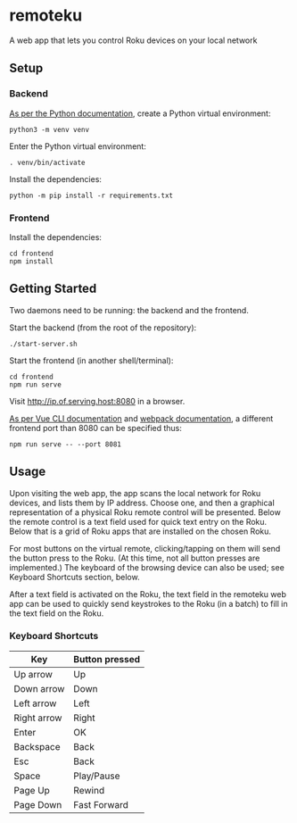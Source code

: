 # remoteku

A web app that lets you control Roku devices on your local network

## Setup

### Backend

[As per the Python documentation](https://docs.python.org/3/tutorial/venv.html),
create a Python virtual environment:

    python3 -m venv venv

Enter the Python virtual environment:

    . venv/bin/activate

Install the dependencies:

    python -m pip install -r requirements.txt

### Frontend

Install the dependencies:

    cd frontend
    npm install

## Getting Started

Two daemons need to be running: the backend and the frontend.

Start the backend (from the root of the repository):

    ./start-server.sh

Start the frontend (in another shell/terminal):

    cd frontend
    npm run serve

Visit http://ip.of.serving.host:8080 in a browser.

[As per Vue CLI documentation](https://cli.vuejs.org/config/#devserver)
and [webpack documentation](https://webpack.js.org/configuration/dev-server/#devserverport),
a different frontend port than 8080 can be specified thus:

    npm run serve -- --port 8081

## Usage

Upon visiting the web app, the app scans the local network for Roku devices,
and lists them by IP address.  Choose one, and then a graphical representation
of a physical Roku remote control will be presented.  Below the remote control
is a text field used for quick text entry on the Roku.  Below that is a grid of
Roku apps that are installed on the chosen Roku.

For most buttons on the virtual remote, clicking/tapping on them will send the
button press to the Roku.  (At this time, not all button presses are
implemented.)  The keyboard of the browsing device can also be used; see
Keyboard Shortcuts section, below.

After a text field is activated on the Roku, the text field in the remoteku web
app can be used to quickly send keystrokes to the Roku (in a batch) to fill in
the text field on the Roku.

### Keyboard Shortcuts

| Key | Button pressed |
|---|---|
| Up arrow | Up |
| Down arrow | Down |
| Left arrow | Left |
| Right arrow | Right |
| Enter | OK |
| Backspace | Back |
| Esc | Back |
| Space | Play/Pause |
| Page Up | Rewind |
| Page Down | Fast Forward |

